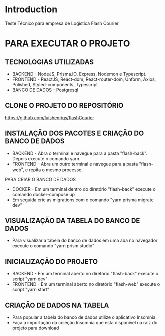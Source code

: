 # Introduction

Teste Técnico para empresa de Logística Flash Courier

# PARA EXECUTAR O PROJETO

## TECNOLOGIAS UTILIZADAS

- BACKEND - NodeJS, Prisma.IO, Express, Nodemon e Typescript.
- FRONTEND - ReactJS, React-dom, React-router-dom, Unform, Axios, Polished, Styled-components, Typescript
- BANCO DE DADOS - Postgresql

## CLONE O PROJETO DO REPOSITÓRIO

https://github.com/luishenriqs/flashCourier

## INSTALAÇÃO DOS PACOTES E CRIAÇÃO DO BANCO DE DADOS

- BACKEND - Abra o terminal e navegue para a pasta "flash-back". Depois execute o comando yarn.
- FRONTEND - Abra um outro terminal e navegue para a pasta "flash-web", e repita o mesmo processo.

PARA CRIAR O BANCO DE DADOS

- DOCKER - Em um terminal dentro do diretório "flash-back" execute o comando docker-compose up
- Em seguida crie as migrations com o comando "yarn prisma migrate dev"

## VISUALIZAÇÃO DA TABELA DO BANCO DE DADOS

- Para visualizar a tabela do banco de dados em uma aba no navegador execute o comando "yarn prism studio"

## INICIALIZAÇÃO DO PROJETO

- BACKEND - Em um terminal aberto no diretório "flash-back" execute o script "yarn dev"
- FRONTEND - Em um terminal aberto no diretório "flash-web" execute o script "yarn start"

## CRIAÇÃO DE DADOS NA TABELA

- Para popular a tabela do banco de dados utilize o aplicativo Insomnia.
- Faça a importação da coleção Insomnia que esta disponível na raiz do projeto para download
